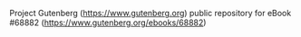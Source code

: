 Project Gutenberg (https://www.gutenberg.org) public repository for eBook #68882 (https://www.gutenberg.org/ebooks/68882)
